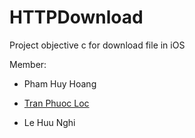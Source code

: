 # HTTPDownload
Project objective c for download file in iOS

Member:

* Pham Huy Hoang

* [Tran Phuoc Loc](https://github.com/1512302)

* Le Huu Nghi
